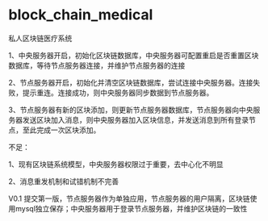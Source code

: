# block_chain_medical
私人区块链医疗系统

1、中央服务器开启，初始化区块链数据库，中央服务器可配置重启是否重置区块数据库，等待节点服务器连接，并维护节点服务器的连接

2、节点服务器开启，初始化并清空区块链数据库，尝试连接中央服务器。连接失败，提示重连。连接成功，则中央服务器同步数据到节点服务器。

3、节点服务器有新的区块添加，则更新节点服务器数据库，节点服务器向中央服务器发送区块加入消息，则中央服务器加入区块信息，并发送消息到所有登录节点，至此完成一次区块添加。

不足：

1、现有区块链系统模型，中央服务器权限过于重要，去中心化不明显

2、消息重发机制和试错机制不完善

V0.1 提交第一版，节点服务器作为单独应用，节点服务器的用户隔离，区块链使用mysql独立保存；中央服务器用于登录节点服务器，并维护区块链的一致性
